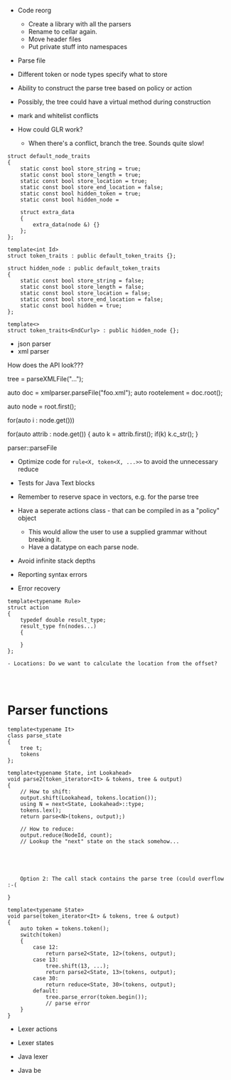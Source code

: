 

- Code reorg
  - Create a library with all the parsers
  - Rename to cellar again.
  - Move header files
  - Put private stuff into namespaces

- Parse file

- Different token or node types specify what to store
- Ability to construct the parse tree based on policy or action
- Possibly, the tree could have a virtual method during construction

- mark and whitelist conflicts

- How could GLR work?
  - When there's a conflict, branch the tree. Sounds quite slow!

```
struct default_node_traits
{
    static const bool store_string = true;
    static const bool store_length = true;
    static const bool store_location = true;
    static const bool store_end_location = false;
    static const bool hidden_token = true;
    static const bool hidden_node = 

    struct extra_data
    {
        extra_data(node &) {}
    };
};

template<int Id>
struct token_traits : public default_token_traits {};

struct hidden_node : public default_token_traits
{
    static const bool store_string = false;
    static const bool store_length = false;
    static const bool store_location = false;
    static const bool store_end_location = false;
    static const bool hidden = true;
};

template<>
struct token_traits<EndCurly> : public hidden_node {};
```

- json parser
- xml parser

How does the API look???

tree = parseXMLFile("...");

auto doc = xmlparser.parseFile("foo.xml");
auto rootelement = doc.root();

auto node = root.first<Element>();

for(auto i : node.get<Element>()))

for(auto attrib : node.get<Attribute>())
{
    auto k = attrib.first<Key>();
    if(k)
    k.c_str();
}



parser::parseFile




- Optimize code for `rule<X, token<X, ...>>` to avoid the unnecessary reduce

- Tests for Java Text blocks

- Remember to reserve space in vectors, e.g. for the parse tree


- Have a seperate actions class - that can be compiled in as a "policy" object
   - This would allow the user to use a supplied grammar without breaking it.
   - Have a datatype on each parse node.

- Avoid infinite stack depths

- Reporting syntax errors
- Error recovery

```
template<typename Rule>
struct action
{
    typedef double result_type;
    result_type fn(nodes...)
    {

    }
};

- Locations: Do we want to calculate the location from the offset?




```

# Parser functions

```
template<typename It>
class parse_state
{
    tree t;
    tokens
};

template<typename State, int Lookahead>
void parse2(token_iterator<It> & tokens, tree & output)
{
    // How to shift:
    output.shift(Lookahead, tokens.location());
    using N = next<State, Lookahead>::type;
    tokens.lex();
    return parse<N>(tokens, output);)

    // How to reduce:
    output.reduce(NodeId, count);
    // Lookup the "next" state on the stack somehow...





    Option 2: The call stack contains the parse tree (could overflow :-(

}

template<typename State>
void parse(token_iterator<It> & tokens, tree & output)
{
    auto token = tokens.token();
    switch(token)
    {
        case 12:
            return parse2<State, 12>(tokens, output);
        case 13:
            tree.shift(13, ...);
            return parse2<State, 13>(tokens, output);
        case 30:
            return reduce<State, 30>(tokens, output);
        default:
            tree.parse_error(token.begin());
            // parse error
    }
}
```

- Lexer actions
- Lexer states

- Java lexer
- Java be
